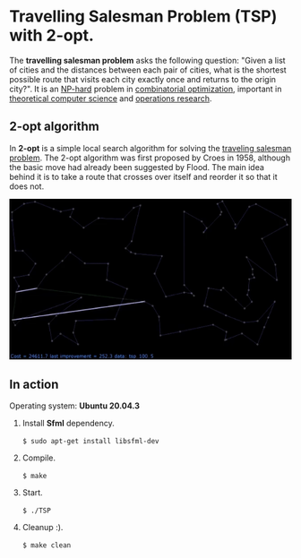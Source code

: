 # Travelling Salesman Problem (TSP) with 2-opt.

The **travelling salesman problem** asks the following question: "Given a list of cities and the distances between each pair of cities, what is the shortest possible route that visits each city exactly once and returns to the origin city?". It is an [NP-hard](https://en.wikipedia.org/wiki/NP-hardness "NP-hardness") problem in [combinatorial optimization](https://en.wikipedia.org/wiki/Combinatorial_optimization "Combinatorial optimization"), important in [theoretical computer science](https://en.wikipedia.org/wiki/Theoretical_computer_science "Theoretical computer science") and [operations research](https://en.wikipedia.org/wiki/Operations_research "Operations research").

## 2-opt algorithm

In **2-opt** is a simple local search algorithm for solving the [traveling salesman problem](https://en.wikipedia.org/wiki/Traveling_salesman_problem "Traveling salesman problem"). The 2-opt algorithm was first proposed by Croes in 1958, although the basic move had already been suggested by Flood. The main idea behind it is to take a route that crosses over itself and reorder it so that it does not.

![](gifs/2_opt_example.gif)

## In action

Operating system: **Ubuntu 20.04.3**

1. Install **Sfml** dependency.

   `$ sudo apt-get install libsfml-dev`

2. Compile.

   `$ make`

3. Start.

   `$ ./TSP`

4. Cleanup :).

   `$ make clean`
